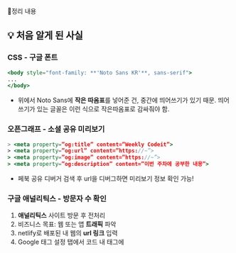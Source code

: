 📝정리 내용
## 💡 처음 알게 된 사실

### **CSS** - **구글 폰트**

```jsx
<body style="font-family: **'Noto Sans KR'**, sans-serif">
...
</body>
```

- 위에서 Noto Sans에 **작은 따옴표**를 넣어준 건, 중간에 띄어쓰기가 있기 때문.
띄어쓰기가 있는 글꼴은 이런 식으로 작은따옴표로 감싸줘야 함.

### **오픈그래프 - 소셜 공유 미리보기**

```jsx
> <meta property=”og:title” content=”Weekly Codeit”>
> <meta property=”og:url” content=”https://~”>
> <meta property=”og:image” content=”https://~”>
> <meta property=”og:description” content=”이번 주차에 공부한 내용”>
```

- 페북 공유 디버거 검색 후 url을 디버그하면 미리보기 정보 확인 가능!

### **구글 애널리틱스 - 방문자 수 확인**

1. **애널리틱스** 사이트 방문 후 전처리
2. 비즈니스 목표: 웹 또는 앱 **트래픽** 파악
3. netlify로 배포된 내 웹의 **url 링크** 입력
4. Google 태그 설정 탭에서 코드 내 <head> 태그에 **<script>태그 넣기**
5. **Deploys** 탭에서 사이트에 업로드 → 구글 애널리틱스 **설치**
6. 설치 테스트 통과 이후 애널리틱스 사이트에서 **보고서** 탭에 **실시간 개요** 확인 가능
- **다양한 수치** 측정 가능

❓ 홈페이지도 있고 모바일 앱도 있는 경우에 어떻게 여러가지 **속성**을 만들 수 있는지

### Codepen

![image](https://github.com/user-attachments/assets/9c1b7297-8a21-4c61-b96f-7db0e5cfed5c)


- 간단히 코드 작성 후 실행해보고 공유 가능한 서비스
- 다른 사람들이 만든 로그인 페이지 예시를 보며 코드 공부 가능!

### Whatwg

- html 표준 문서 확인 가능 → 영어 & 이해 어려움

### MDN

https://developer.mozilla.org/ko/

- whatwg에 비해 이해하기 쉽고 정확한 편

## 📌기억할 것

### **CSS - 여백**

```jsx
<div style=”width: **100%**”>
```

- “width: **100%**”를 설정하면 화면에 내용을 **꽉 차게** 할 수 있음

➕ 또한 배경 색이 있는 내용에 너비를 정할 경우, 배경 색도 같이 줄어들기 때문에 <div> 태그로 **한번 더 감싸준 후** 너비 설정

### **CSS - 여백**

```jsx
<body style="margin:0">
	<div style="margin: 0 auto">
			...
			// 가로 여백 자동 채움
	</div>
</body>
```

- <body> 태그에 기본적으로 margin 값이 들어있기 때문에 “**margin: 0**” 설정

➕ “margin: 0 auto”: 바깥 여백 중 **가로 여백**을 자동으로 채움 → 윈도우 창 크기 조절해도 내용은 고정되며 좌우 여백 값만 바뀜(참고:  auto는 margin의 가로에서만 동작)

### **도메인 설정**

- 도메인: google.com이나 [wikipedia.org](http://wikipedia.org)같은 사이트 주소, 유료로 1년 단위 등록 가능
- **[도메인 설정 방법]**
    1. **도메인 등록:** AWS같은 도메인 등록 업체의 대행 서비스로 구매 가능
    2. **Netlify에서 도메인 추가**: 도메인 등록 후 Netlify 사이트의 내 프로젝트에 들어가면 Domain management 메뉴에서 내가 등록한 도메인 입력 시 도메인 추가 가능. 
    3. **도메인 관리 사이트에서 연결 설정하기**: 도메인 등록한 사이트에서 DNS 관리 메뉴에서 A 레코드라는 규칙 추가(Host: @, Value: 75.2.60.5 → 내 도메인 들어왔을때 Netlify 서버에 물어봐주세요!)
    4. **설정 확인**: DNSChecker 사이트에서 루트 도메인의 A 레코드 확인 시 설정값이 잘 보여야 함.
    - 레코드가 모두 반영되면 Netlify에서도 확인하고 도메인이 설정됐다고 나오며 주소창에 도메인 입력 후 접속 시 사이트가 잘 나옴
